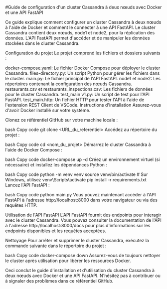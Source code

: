 #Guide de configuration d'un cluster Cassandra à deux nœuds avec Docker et une API FastAPI


Ce guide explique comment configurer un cluster Cassandra à deux nœuds à l'aide de Docker et comment le connecter à une API FastAPI. Le cluster Cassandra contient deux nœuds, node1 et node2, pour la réplication des données. L'API FastAPI permet d'accéder et de manipuler les données stockées dans le cluster Cassandra.

Configuration du projet
Le projet comprend les fichiers et dossiers suivants :

docker-compose.yaml: Le fichier Docker Compose pour déployer le cluster Cassandra.
files-directory.py: Un script Python pour gérer les fichiers dans le cluster.
main.py: Le fichier principal de l'API FastAPI.
node1 et node2: Les répertoires contenant la configuration des nœuds Cassandra.
restaurants.csv et restaurants_inspections.csv: Les fichiers de données pour le cluster Cassandra.
test_main v1.py: Un script de test pour l'API FastAPI.
test_main.http: Un fichier HTTP pour tester l'API à l'aide de l'extension REST Client de VSCode.
Instructions d'installation
Assurez-vous d'avoir Docker installé sur votre système.

Clonez ce référentiel GitHub sur votre machine locale :

bash
Copy code
git clone <URL_du_referentiel>
Accédez au répertoire du projet :

bash
Copy code
cd <nom_du_projet>
Démarrez le cluster Cassandra à l'aide de Docker Compose :

bash
Copy code
docker-compose up -d
Créez un environnement virtuel (si nécessaire) et installez les dépendances Python :

bash
Copy code
python -m venv venv
source venv/bin/activate  # Sur Windows, utilisez venv\Scripts\activate
pip install -r requirements.txt
Lancez l'API FastAPI :

bash
Copy code
python main.py
Vous pouvez maintenant accéder à l'API FastAPI à l'adresse http://localhost:8000 dans votre navigateur ou via des requêtes HTTP.

Utilisation de l'API FastAPI
L'API FastAPI fournit des endpoints pour interagir avec le cluster Cassandra. Vous pouvez consulter la documentation de l'API à l'adresse http://localhost:8000/docs pour plus d'informations sur les endpoints disponibles et les requêtes acceptées.

Nettoyage
Pour arrêter et supprimer le cluster Cassandra, exécutez la commande suivante dans le répertoire du projet :

bash
Copy code
docker-compose down
Assurez-vous de toujours nettoyer le cluster après utilisation pour libérer les ressources Docker.

Ceci conclut le guide d'installation et d'utilisation du cluster Cassandra à deux nœuds avec Docker et une API FastAPI. N'hésitez pas à contribuer ou à signaler des problèmes dans ce référentiel GitHub.
